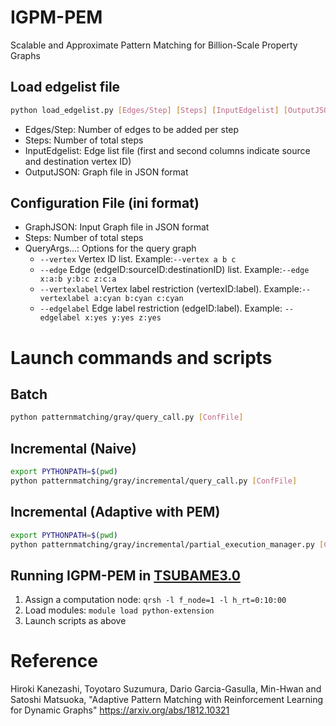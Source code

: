 # IGPM-PEM
Scalable and Approximate Pattern Matching for Billion-Scale Property Graphs


## Load edgelist file
```bash
python load_edgelist.py [Edges/Step] [Steps] [InputEdgelist] [OutputJSON]
```
- Edges/Step: Number of edges to be added per step
- Steps: Number of total steps
- InputEdgelist: Edge list file (first and second columns indicate source and destination vertex ID)
- OutputJSON: Graph file in JSON format


## Configuration File (ini format)
- GraphJSON: Input Graph file in JSON format
- Steps: Number of total steps
- QueryArgs...: Options for the query graph
    - `--vertex` Vertex ID list. Example:`--vertex a b c`
    - `--edge` Edge (edgeID:sourceID:destinationID) list. Example:`--edge x:a:b y:b:c z:c:a`
    - `--vertexlabel` Vertex label restriction (vertexID:label). Example:`--vertexlabel a:cyan b:cyan c:cyan`
    - `--edgelabel` Edge label restriction (edgeID:label). Example: `--edgelabel x:yes y:yes z:yes`



# Launch commands and scripts

## Batch
```bash
python patternmatching/gray/query_call.py [ConfFile]
```

## Incremental (Naive)
```bash
export PYTHONPATH=$(pwd)
python patternmatching/gray/incremental/query_call.py [ConfFile]
```

## Incremental (Adaptive with PEM)
```bash
export PYTHONPATH=$(pwd)
python patternmatching/gray/incremental/partial_execution_manager.py [ConfFile]
```

## Running IGPM-PEM in [TSUBAME3.0](https://www.t3.gsic.titech.ac.jp/en)
1. Assign a computation node: `qrsh -l f_node=1 -l h_rt=0:10:00`
1. Load modules: `module load python-extension`
1. Launch scripts as above


# Reference
Hiroki Kanezashi, Toyotaro Suzumura, Dario Garcia-Gasulla, Min-Hwan and Satoshi Matsuoka, "Adaptive Pattern Matching with Reinforcement Learning for Dynamic Graphs" https://arxiv.org/abs/1812.10321

